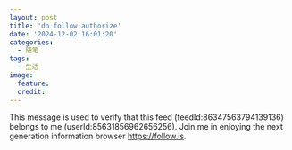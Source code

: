 ```yaml
---
layout: post
title: 'do follow authorize'
date: '2024-12-02 16:01:20'
categories:
  - 随笔
tags:
  - 生活
image:
  feature:
  credit:
---
```



This message is used to verify that this feed (feedId:86347563794139136) belongs to me (userId:85631856962656256). Join me in enjoying the next generation information browser https://follow.is.
